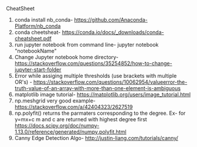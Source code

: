 CheatSheet

1. conda install nb_conda- https://github.com/Anaconda-Platform/nb_conda
2. conda cheetsheat- https://conda.io/docs/_downloads/conda-cheatsheet.pdf
3. run jupyter notebook from command line- jupyter notebook "notebookName"
4. Change Jupyter notebook home directory- https://stackoverflow.com/questions/35254852/how-to-change-jupyter-start-folder
5. Error while assiging multiple thresholds (use brackets with multiple OR's) - https://stackoverflow.com/questions/10062954/valueerror-the-truth-value-of-an-array-with-more-than-one-element-is-ambiguous
6. matplotlib image tutorial- https://matplotlib.org/users/image_tutorial.html
7. np.meshgrid very good example- https://stackoverflow.com/a/42404323/2627519
8. np.polyfit() returns the parmaters corresponding to the degree. Ex- for y=mx+c m and c are returned with highest degree first https://docs.scipy.org/doc/numpy-1.13.0/reference/generated/numpy.polyfit.html
9. Canny Edge Detection Algo- http://justin-liang.com/tutorials/canny/

